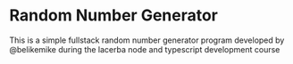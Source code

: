 # Random Number Generator

This is a simple fullstack random number generator program developed by @belikemike during the lacerba node and typescript development course